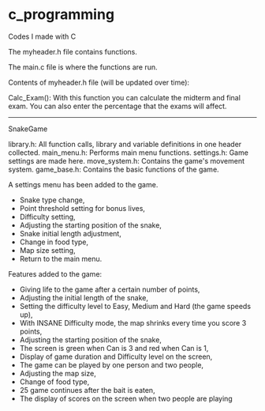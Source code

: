 # c_programming
Codes I made with C

The myheader.h file contains functions.

The main.c file is where the functions are run.

Contents of myheader.h file (will be updated over time):

Calc_Exam():
With this function you can calculate the midterm and final exam. You can also enter the percentage that the exams will affect.


*************************************
SnakeGame

library.h: All function calls, library and variable definitions in one header collected.
main_menu.h: Performs main menu functions.
settings.h: Game settings are made here.
move_system.h: Contains the game's movement system.
game_base.h: Contains the basic functions of the game.

A settings menu has been added to the game.
- Snake type change,
- Point threshold setting for bonus lives,
- Difficulty setting,
- Adjusting the starting position of the snake,
- Snake initial length adjustment,
- Change in food type,
- Map size setting,
- Return to the main menu.

Features added to the game:
- Giving life to the game after a certain number of points,
- Adjusting the initial length of the snake,
- Setting the difficulty level to Easy, Medium and Hard (the game speeds up),
- With INSANE Difficulty mode, the map shrinks every time you score 3 points,
- Adjusting the starting position of the snake,
- The screen is green when Can is 3 and red when Can is 1,
- Display of game duration and Difficulty level on the screen,
- The game can be played by one person and two people,
- Adjusting the map size,
- Change of food type,
- 25 game continues after the bait is eaten,
- The display of scores on the screen when two people are playing
